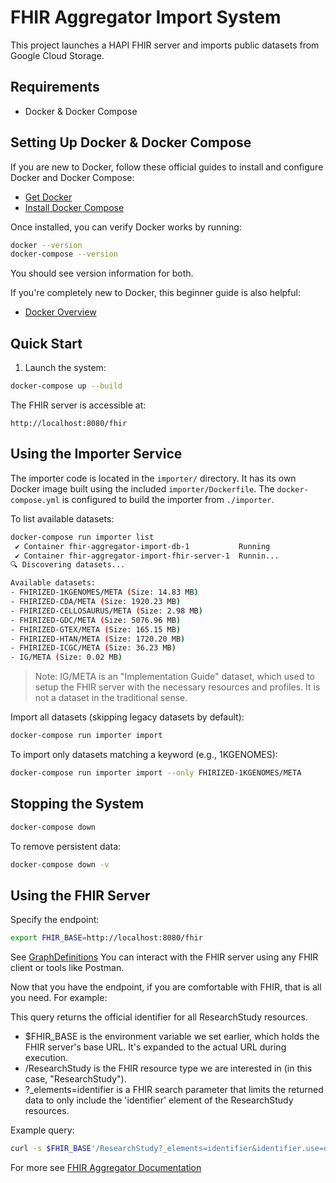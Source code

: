 
# FHIR Aggregator Import System

This project launches a HAPI FHIR server and imports public datasets from Google Cloud Storage.

## Requirements
- Docker & Docker Compose

## Setting Up Docker & Docker Compose

If you are new to Docker, follow these official guides to install and configure Docker and Docker Compose:

- [Get Docker](https://docs.docker.com/get-docker/)
- [Install Docker Compose](https://docs.docker.com/compose/install/)

Once installed, you can verify Docker works by running:
```bash
docker --version
docker-compose --version
```
You should see version information for both.

If you're completely new to Docker, this beginner guide is also helpful:
- [Docker Overview](https://docs.docker.com/get-started/overview/)

## Quick Start

1. Launch the system:
```bash
docker-compose up --build
```
The FHIR server is accessible at:
```
http://localhost:8080/fhir
```

## Using the Importer Service

The importer code is located in the `importer/` directory. It has its own Docker image built using the included `importer/Dockerfile`. The `docker-compose.yml` is configured to build the importer from `./importer`.

To list available datasets:
```bash
docker-compose run importer list
 ✔ Container fhir-aggregator-import-db-1           Running                                                    0.0s 
 ✔ Container fhir-aggregator-import-fhir-server-1  Runnin...                                                  0.0s 
🔍 Discovering datasets...

Available datasets:
- FHIRIZED-1KGENOMES/META (Size: 14.83 MB)
- FHIRIZED-CDA/META (Size: 1920.23 MB)
- FHIRIZED-CELLOSAURUS/META (Size: 2.98 MB)
- FHIRIZED-GDC/META (Size: 5076.96 MB)
- FHIRIZED-GTEX/META (Size: 165.15 MB)
- FHIRIZED-HTAN/META (Size: 1720.20 MB)
- FHIRIZED-ICGC/META (Size: 36.23 MB)
- IG/META (Size: 0.02 MB)
```

> Note: IG/META is an "Implementation Guide" dataset, which used to setup the FHIR server with the necessary resources and profiles. It is not a dataset in the traditional sense.

Import all datasets (skipping legacy datasets by default):
```bash
docker-compose run importer import
```

To import only datasets matching a keyword (e.g., 1KGENOMES):
```bash
docker-compose run importer import --only FHIRIZED-1KGENOMES/META

```


## Stopping the System
```bash
docker-compose down
```
To remove persistent data:
```bash
docker-compose down -v
```

## Using the FHIR Server

Specify the endpoint:
```bash
export FHIR_BASE=http://localhost:8080/fhir
```

See [GraphDefinitions](https://colab.research.google.com/drive/1G1c_2gNNUdicFWeImN2_zFAjmSwfewYI?usp=drive_link)
You can interact with the FHIR server using any FHIR client or tools like Postman.

Now that you have the endpoint, if you are comfortable with FHIR, that is all you need. For example:

This query returns the official identifier for all ResearchStudy resources.

* $FHIR_BASE is the environment variable we set earlier, which holds the FHIR server's base URL. It's expanded to the actual URL during execution.
* /ResearchStudy is the FHIR resource type we are interested in (in this case, "ResearchStudy").
* ?_elements=identifier is a FHIR search parameter that limits the returned data to only include the 'identifier' element of the ResearchStudy resources.

Example query:
```bash
curl -s $FHIR_BASE'/ResearchStudy?_elements=identifier&identifier.use=official' | jq -rc '.entry[] | [ (.resource.identifier[] | .value), .fullUrl]' | sort
```

For more see [FHIR Aggregator Documentation](https://fhir-aggregator.readthedocs.io/en/latest/#fhir-query-your-fhir-querying-assistant)